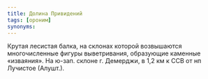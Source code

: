```yaml
---
title: Долина Привидений
tags: [ороним]
synonyms:
---
```


Крутая лесистая балка, на склонах которой возвышаются многочисленные фигуры
выветривания, образующие каменные «изваяния». На ю-зап. склоне г. Демерджи, в
1,2 км к ССВ от нп Лучистое (Алушт.).
